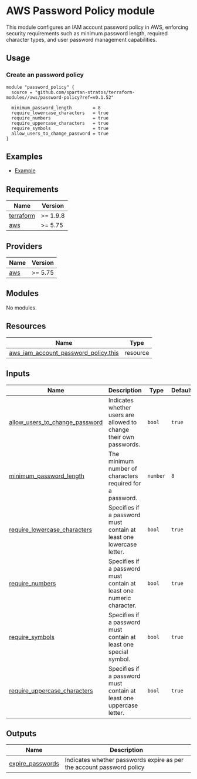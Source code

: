# AWS Password Policy module

This module configures an IAM account password policy in AWS, enforcing security requirements such as minimum
password length, required character types, and user password management capabilities.

## Usage

### Create an password policy

```hcl
module "password_policy" {
  source = "github.com/spartan-stratos/terraform-modules//aws/password-policy?ref=v0.1.52"

  minimum_password_length        = 8
  require_lowercase_characters   = true
  require_numbers                = true
  require_uppercase_characters   = true
  require_symbols                = true
  allow_users_to_change_password = true
}

```

## Examples

- [Example](./examples/complete/)

<!-- BEGIN_TF_DOCS -->

## Requirements

| Name                                                                      | Version  |
|---------------------------------------------------------------------------|----------|
| <a name="requirement_terraform"></a> [terraform](#requirement\_terraform) | >= 1.9.8 |
| <a name="requirement_aws"></a> [aws](#requirement\_aws)                   | >= 5.75  |

## Providers

| Name                                              | Version |
|---------------------------------------------------|---------|
| <a name="provider_aws"></a> [aws](#provider\_aws) | >= 5.75 |

## Modules

No modules.

## Resources

| Name                                                                                                                                            | Type     |
|-------------------------------------------------------------------------------------------------------------------------------------------------|----------|
| [aws_iam_account_password_policy.this](https://registry.terraform.io/providers/hashicorp/aws/latest/docs/resources/iam_account_password_policy) | resource |

## Inputs

| Name                                                                                                                                 | Description                                                          | Type     | Default | Required |
|--------------------------------------------------------------------------------------------------------------------------------------|----------------------------------------------------------------------|----------|---------|:--------:|
| <a name="input_allow_users_to_change_password"></a> [allow\_users\_to\_change\_password](#input\_allow\_users\_to\_change\_password) | Indicates whether users are allowed to change their own passwords.   | `bool`   | `true`  |    no    |
| <a name="input_minimum_password_length"></a> [minimum\_password\_length](#input\_minimum\_password\_length)                          | The minimum number of characters required for a password.            | `number` | `8`     |    no    |
| <a name="input_require_lowercase_characters"></a> [require\_lowercase\_characters](#input\_require\_lowercase\_characters)           | Specifies if a password must contain at least one lowercase letter.  | `bool`   | `true`  |    no    |
| <a name="input_require_numbers"></a> [require\_numbers](#input\_require\_numbers)                                                    | Specifies if a password must contain at least one numeric character. | `bool`   | `true`  |    no    |
| <a name="input_require_symbols"></a> [require\_symbols](#input\_require\_symbols)                                                    | Specifies if a password must contain at least one special symbol.    | `bool`   | `true`  |    no    |
| <a name="input_require_uppercase_characters"></a> [require\_uppercase\_characters](#input\_require\_uppercase\_characters)           | Specifies if a password must contain at least one uppercase letter.  | `bool`   | `true`  |    no    |

## Outputs

| Name                                                                                   | Description                                                           |
|----------------------------------------------------------------------------------------|-----------------------------------------------------------------------|
| <a name="output_expire_passwords"></a> [expire\_passwords](#output\_expire\_passwords) | Indicates whether passwords expire as per the account password policy |

<!-- END_TF_DOCS -->